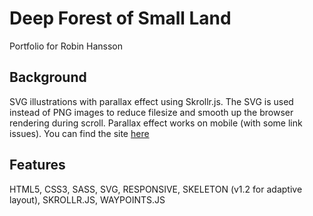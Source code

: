 Deep Forest of Small Land
==================
Portfolio for Robin Hansson


Background
----------------------------------
SVG illustrations with parallax effect using Skrollr.js.
The SVG is used instead of PNG images to reduce filesize and smooth up 
the browser rendering during scroll. Parallax effect works on mobile (with some link issues). You can find the site [here](http://www.arthcy.net)


Features
----------------------------------
HTML5, CSS3, SASS, SVG, RESPONSIVE, SKELETON (v1.2 for adaptive layout), SKROLLR.JS, WAYPOINTS.JS